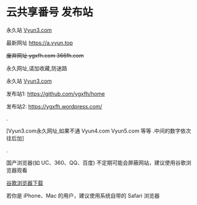# 云共享番号 发布站
<p>永久站 <a href="https://Vyun3.com">Vyun3.com</a></p>
<p>最新网址 <a href="https://a.vyun.top">https://a.vyun.top</a></p>
<p><s>废弃网址 ygxfh.com  366fh.com</s></p>


<p>永久网址,请加收藏,防迷路</p>
<p>永久站 <a href="https://Vyun3.com" rel="nofollow">Vyun3.com</a></p>
<p>发布站1: <a href="https://github.com/ygxfh/home" rel="nofollow">https://github.com/ygxfh/home</a></p>
<p>发布站2: <a href="https://ygxfh.wordpress.com/" rel="nofollow">https://ygxfh.wordpress.com/</a></p>
<p>.</p>
<p>[Vyun3.com永久网址,如果不通 Vyun4.com Vyun5.com 等等 .中间的数字依次往后加]</p>
<p>.</p>
<p>国产浏览器(如 UC、360、QQ、百度) 不定期可能会屏蔽网站，建议使用谷歌浏览器观看</p>
<p><a href="https://www.google.cn/chrome" title="谷歌浏览器" rel="nofollow" target="_blank">谷歌浏览器下载</a></p>
<p>若你是 iPhone、Mac 的用户，建议使用系统自带的 Safari 浏览器</p>
